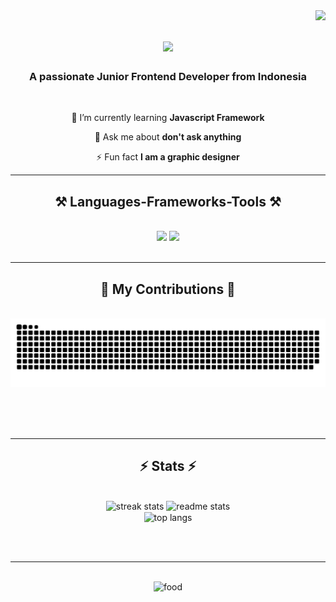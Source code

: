 <img align="right" src="https://komarev.com/ghpvc/?username=iyasbagus&label=Profile%20views&color=0e75b6&style=flat" />

<h1 align="center">
    <img src="https://readme-typing-svg.herokuapp.com/?font=Righteous&size=35&center=true&vCenter=true&width=500&height=70&duration=4000&lines=Hi+There!+👋;+I'm+Iyas+Bagus!;" />
</h1>

<h3 align="center">A passionate Junior Frontend Developer from Indonesia</h3>

<br/>

<div align="center">
 
 🌱 I’m currently learning **Javascript Framework**

💬 Ask me about **don't ask anything**

⚡ Fun fact **I am a graphic designer**

 </div>
 
 <hr/>
 
<h2 align="center">⚒️ Languages-Frameworks-Tools ⚒️</h2>
<br/>
<div align="center">
    <img src="https://skillicons.dev/icons?i=html,css,javascript,bootstrap,figma,php,laravel,git,github,gitlab" />
    <img src="https://skillicons.dev/icons?i=astro,vue,react,mysql,postman,flutter,premiere,photoshop,ae,ai" /><br>
</div>

<br/>
<hr/>

<div align="center">
  <h2>🐍 My Contributions 🐍</h2>
  <br>
  <img alt="snake eating my contributions" src="https://raw.githubusercontent.com/salesp07/salesp07/output/github-contribution-grid-snake.svg" />
  
  <br/><br/><br/>
</div>

<hr/>

<h2 align="center">⚡ Stats ⚡</h2>
<br>
<div align=center>
  <img width=390 src="https://github-readme-streak-stats.herokuapp.com/?user=iyasbagus&count_private=true&theme=react&border_radius=10" alt="streak stats"/>
  <img width=390 src="https://github-readme-stats.vercel.app/api?username=iyasbagus&count_private=true&show_icons=true&theme=react&rank_icon=github&border_radius=10" alt="readme stats" />
  <br/>
  <img width=325 align="center" src="https://github-readme-stats.vercel.app/api/top-langs?username=iyasbagus&hide=HTML&langs_count=8&layout=compact&theme=react&border_radius=10&size_weight=0.5&count_weight=0.5&exclude_repo=github-readme-stats" alt="top langs" />
</div>

<br/><br/>

<hr/>

<br/>

<div align="center">
<img width="400px" src='https://media2.giphy.com/media/v1.Y2lkPTc5MGI3NjExMnNqeWZuem5ucTEyYmwwNDFqcXU3Mzl6a2s5OHE5eWlxbGY4ZWo0eiZlcD12MV9pbnRlcm5hbF9naWZfYnlfaWQmY3Q9Zw/mnudwTulqUVR6/giphy.gif' border='0' alt='food' />
</div>

<br/>
